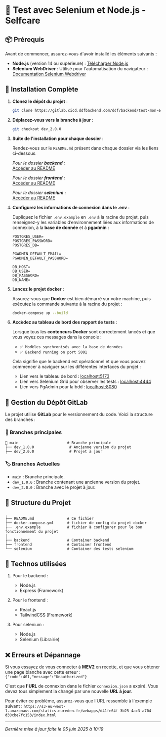 # 🚀 **Test avec Selenium et Node.js - Selfcare**


## 📦 **Prérequis**

Avant de commencer, assurez-vous d'avoir installé les éléments suivants :

- **Node.js** (version 14 ou supérieure) : [Télécharger Node.js](https://nodejs.org/)
- **Selenium WebDriver** : Utilisé pour l'automatisation du navigateur : [Documentation Selenium Webdriver](https://www.selenium.dev/documentation/webdriver/)


## 📑 **Installation Complète**

1. **Clonez le dépôt du projet** :

   ```bash
   git clone https://gitlab.cicd.ddfbackend.com/ddf/backend/test-mon-eureden-v2.git
   ```

2. **Déplacez-vous vers la branche à jour** :

   ```bash
   git checkout dev_2.0.0
   ```

3. **Suite de l'installation pour chaque dossier** :

    Rendez-vous sur le `README.md` présent dans chaque dossier via les liens ci-dessous.

    _Pour le dossier **backend** :_  
    [Accéder au README](./backend/README.md)

    _Pour le dossier **frontend** :_  
    [Accéder au README](./frontend/README.md)
   
    _Pour le dossier **selenium** :_  
    [Accéder au README](./selenium/README.md)

4. **Configurez les informations de connexion dans le .env** :

    Dupliquez le fichier `.env.example` en `.env` à la racine du projet, puis renseignez-y les variables d’environnement liées aux informations de connexion, à la **base de donnée** et à **pgadmin** :

    ```.env
    POSTGRES_USER=
    POSTGRES_PASSWORD=
    POSTGRES_DB=

    PGADMIN_DEFAULT_EMAIL=
    PGADMIN_DEFAULT_PASSWORD=

    DB_HOST=
    DB_USER=
    DB_PASSWORD=
    DB_NAME=
    ```

7. **Lancez le projet docker** :

    Assurez-vous que **Docker** est bien démarré sur votre machine, puis exécutez la commande suivante à la racine du projet :
   ```bash
   docker-compose up --build
   ```

8. **Accèdez au tableau de bord des rapport de tests** :

    Lorsque tous les **conteneurs Docker** sont correctement lancés et que vous voyez ces messages dans la console :

    - `✅ Modèles synchronisés avec la base de données`
    - `✅ Backend running on port 5001`

    Cela signifie que le backend est opérationnel et que vous pouvez commencer à naviguer sur les différentes interfaces du projet :

    - Lien vers le tableau de bord : [localhost:5173](http://localhost:5173/)
    - Lien vers Selenium Grid pour observer les tests : [localhost:4444](http://localhost:4444/)
    - Lien vers PgAdmin pour la bdd : [localhost:8080](http://localhost:8080/)


## 🌿 **Gestion du Dépôt GitLab**
Le projet utilise **GitLab** pour le versionnement du code. Voici la structure des branches :

### 📌 **Branches principales**
    
    🌳 main                      # Branche principale
    ├── dev_1.0.0                # Ancienne version du projet
    ├── dev_2.0.0                # Projet à jour


### 🏷️ **Branches Actuelles**
- `main` : Branche principale.
- `dev_1.0.0` : Branche contenant une ancienne version du projet.
- `dev_2.0.0` : Branche avec le projet à jour.


## 📝 **Structure du Projet**

    .
    ├── README.md               # Ce fichier
    ├── docker-compose.yml      # fichier de config du projet docker
    ├── .env.example            # fichier à configurer pour le bon fonctionnement du projet
    │
    ├── backend                 # Container backend
    ├── frontend                # Container frontend
    └── selenium                # Container des tests selenium


## 🔧 **Technos utilisées**

1. Pour le backend : 
    - Node.js
    - Express (Framework)

2. Pour le frontend : 
    - React.js
    - TailwindCSS (Framework)

3. Pour selenium : 
    - Node.js
    - Selenium (Librairie)


## ❌ **Erreurs et Dépannage**

Si vous essayez de vous connecter à **MEV2** en recette, et que vous obtener une page blanche avec cette erreur :
``` {"code":401,"message":"Unauthorized"} ```

C'est que **l'URL** de connexion dans le fichier `connexion.json` a expiré. Vous devez tous simplement la changé par une nouvelle **URL à jour**.

Pour éviter ce problème, assurez-vous que l'URL ressemble à l'exemple suivant :
`https://s3-eu-west-1.amazonaws.com/statics.eureden.fr/webapps/d41fe64f-3b25-4ac3-a704-d30cbe7fc153/index.html`

---

*Dernière mise à jour faite le 05 juin 2025 à 10:19*